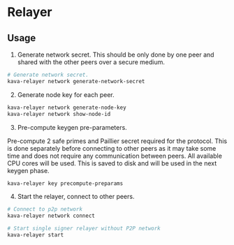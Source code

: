 # Relayer

## Usage

1. Generate network secret. This should be only done by one peer and shared with
   the other peers over a secure medium.

```bash
# Generate network secret.
kava-relayer network generate-network-secret
```

2. Generate node key for each peer.

```bash
kava-relayer network generate-node-key
kava-relayer network show-node-id
```

3. Pre-compute keygen pre-parameters.

Pre-compute 2 safe primes and Paillier secret required for the protocol. This is
done separately before connecting to other peers as it may take some time and
does not require any communication between peers. All available CPU cores will
be used. This is saved to disk and will be used in the next keygen phase.

```bash
kava-relayer key precompute-preparams
```

4. Start the relayer, connect to other peers.

```bash
# Connect to p2p network
kava-relayer network connect

# Start single signer relayer without P2P network
kava-relayer start 
```
